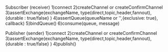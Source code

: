 Subscriber (receiver)
1)connect
2)createChannel or createConfirmChannel
3)assertExchange(exchangeName, type(direct,topic,header,fannout), {durable : true/false} )
4)assertQueue(queueName or '',{exclusive: true}, callback)
5)bindQueue()
6)consume(queue, message)

Publisher (sender)
1)connect
2)createChannel or createConfirmChannel
3)assertExchange(exchangeName, type(direct,topic,header,fannout), {durable : true/false} )
4)publish()
